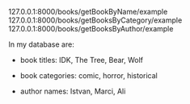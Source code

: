 


127.0.0.1:8000/books/getBookByName/example
127.0.0.1:8000/books/getBooksByCategory/example
127.0.0.1:8000/books/getBooksByAuthor/example

In my database are:

- book titles: IDK, The Tree, Bear, Wolf

- book categories: comic, horror, historical

- author names: Istvan, Marci, Ali
